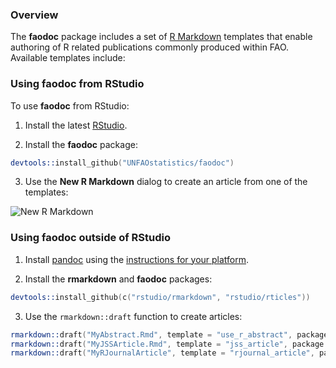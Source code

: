 ### Overview

The **faodoc** package includes a set of [R Markdown](http://rmarkdown.rstudio.com) templates that enable authoring of R related publications commonly produced within FAO. Available templates include:



<!--

The **rticles** package includes a set of [R Markdown](http://rmarkdown.rstudio.com) templates that enable authoring of R related journal and conference submissions, and creating e-books. Available templates include:

- [Tuftish e-book] e-books formatted based on the style of Edward R. Tufte and Richard Feynman

- [JSS](http://www.jstatsoft.org/) articles

- [R Journal](http://journal.r-project.org/) articles

- [useR](http://user2014.stat.ucla.edu/) conference abstracts

- [Public Library of Science (PLoS)](http://www.plos.org/) articles

- [CTeX](http://ctex.org) documents

- [ACS](http://pubs.acs.org) articles

Under the hood, LaTeX templates are used to ensure that documents conform precisely to submission standards. At the same time, composition and formatting can be done using lightweight [markdown](http://rmarkdown.rstudio.com/authoring_basics.html) syntax, and R code and its output can be seamlessly included using [knitr](http://yihui.name/knitr/).

Using **rticles** has some prerequisites which are described below. You can get most of these pre-requisites automatically by installing the latest preview release of RStudio (instructions for using **rticles** without RStudio are also provided).

-->

### Using faodoc from RStudio

To use **faodoc** from RStudio:

1) Install the latest [RStudio](http://www.rstudio.com/products/rstudio/download/).

2) Install the **faodoc** package: 

```S
devtools::install_github("UNFAOstatistics/faodoc")
```

3) Use the **New R Markdown** dialog to create an article from one of the templates:

![New R Markdown](http://rmarkdown.rstudio.com/images/new_r_markdown.png)
    
    
### Using faodoc outside of RStudio

1) Install [pandoc](http://johnmacfarlane.net/pandoc/) using the [instructions for your platform](https://github.com/rstudio/rmarkdown/blob/master/PANDOC.md).

2) Install the **rmarkdown** and **faodoc** packages:

```S
devtools::install_github(c("rstudio/rmarkdown", "rstudio/rticles"))
```
    
3) Use the `rmarkdown::draft` function to create articles:

```S
rmarkdown::draft("MyAbstract.Rmd", template = "use_r_abstract", package = "rticles")
rmarkdown::draft("MyJSSArticle.Rmd", template = "jss_article", package = "rticles")
rmarkdown::draft("MyRJournalArticle", template = "rjournal_article", package = "rticles")
```

